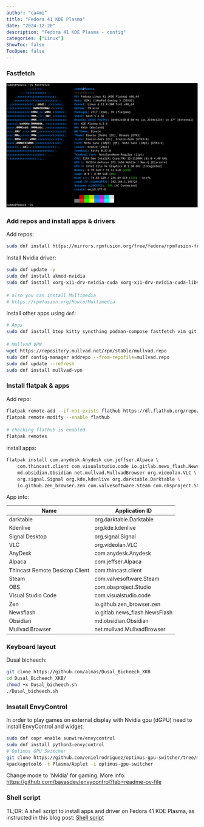 ```yaml
---
author: "ca4mi"
title: "Fedora 41 KDE Plasma"
date: "2024-12-20"
description: "Fedora 41 KDE Plasma - config"
categories: ["Linux"]
ShowToc: false
TocOpen: false
---
```


### Fastfetch
![Fedora 41 KDE Plasma - fastfetch](images/fedora_41_kde_plasma_fastfetch.png)

### Add repos and install apps & drivers
Add repos:
```bash
sudo dnf install https://mirrors.rpmfusion.org/free/fedora/rpmfusion-free-release-$(rpm -E %fedora).noarch.rpm https://mirrors.rpmfusion.org/nonfree/fedora/rpmfusion-nonfree-release-$(rpm -E %fedora).noarch.rpm
```

Install Nvidia driver:
```bash
sudo dnf update -y
sudo dnf install akmod-nvidia
sudo dnf install xorg-x11-drv-nvidia-cuda xorg-x11-drv-nvidia-cuda-libs

# also you can install Multimedia
# https://rpmfusion.org/Howto/Multimedia
```

Install other apps using `dnf`:
```bash
# Apps
sudo dnf install btop kitty syncthing podman-compose fastfetch vim git git-crypt

# Mullvad VPN
wget https://repository.mullvad.net/rpm/stable/mullvad.repo
sudo dnf config-manager addrepo --from-repofile=mullvad.repo
sudo dnf update --refresh
sudo dnf install mullvad-vpn
```

### Install flatpak & apps
Add repo:
```bash
flatpak remote-add --if-not-exists flathub https://dl.flathub.org/repo/flathub.flatpakrepo
flatpak remote-modify --enable flathub

# checking flathub is enabled
flatpak remotes
```

install apps:
```bash
flatpak install com.anydesk.Anydesk com.jeffser.Alpaca \
    com.thincast.client com.visualstudio.code io.gitlab.news_flash.NewsFlash \
    md.obsidian.Obsidian net.mullvad.MullvadBrowser org.videolan.VLC \
    org.signal.Signal org.kde.kdenlive org.darktable.Darktable \
    io.github.zen_browser.zen com.valvesoftware.Steam com.obsproject.Studio \
```

App info:

| Name                           | Application ID                   |
| ------------------------------ | -------------------------------- |
| darktable                      | org.darktable.Darktable          |
| Kdenlive                       | org.kde.kdenlive                 |
| Signal Desktop                 | org.signal.Signal                |
| VLC                            | org.videolan.VLC                 |
| AnyDesk                        | com.anydesk.Anydesk              |
| Alpaca                         | com.jeffser.Alpaca               |
| Thincast Remote Desktop Client | com.thincast.client              |
| Steam                          | com.valvesoftware.Steam          |
| OBS                            | com.obsproject.Studio            |
| Visual Studio Code             | com.visualstudio.code            |
| Zen                            | io.github.zen_browser.zen        |
| Newsflash                      | io.gitlab.news_flash.NewsFlash   |
| Obsidian                       | md.obsidian.Obsidian             | 
| Mullvad Browser                | net.mullvad.MullvadBrowser       |  

### Keyboard layout
Dusal bicheech:
```bash
git clone https://github.com/almas/Dusal_Bicheech_XKB
cd Dusal_Bicheech_XKB/
chmod +x Dusal_bicheech.sh
./Dusal_bicheech.sh 
```

### Insatall EnvyControl
In order to play games on external display with Nvidia gpu (dGPU) need to install EnvyControl and widget:
```sh
sudo dnf copr enable sunwire/envycontrol
sudo dnf install python3-envycontrol
# Optimus GPU Switcher
git clone https://github.com/enielrodriguez/optimus-gpu-switcher/tree/main-kde6
kpackagetool6 -t Plasma/Applet -i optimus-gpu-switcher
```
Change mode to 'Nvidia' for gaming. More info: https://github.com/bayasdev/envycontrol?tab=readme-ov-file

### Shell script
TL;DR: A shell script to install apps and driver on Fedora 41 KDE Plasma, as instructed in this blog post:
[Shell script](./fedora_41_kde_basics.sh)